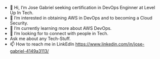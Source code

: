 - 👋 Hi, I’m Jose Gabriel seeking certification in DevOps Enginner at Level Up In Tech.
- 👀 I’m interested in obtaining AWS in DevOps and to becoming a Cloud Security. 
- 🌱 I’m currently learning more about AWS DevOps.
- 💞️ I’m looking for to connect with people in Tech. 
- Ask me about any Tech-Stuff. 
- 📫 How to reach me in LinkEdIn https://www.linkedin.com/in/jose-gabriel-4149a3113/ 

<!---
jdegabriel/jdegabriel is a ✨ special ✨ repository because its `README.md` (this file) appears on your GitHub profile.
You can click the Preview link to take a look at your changes.
--->
